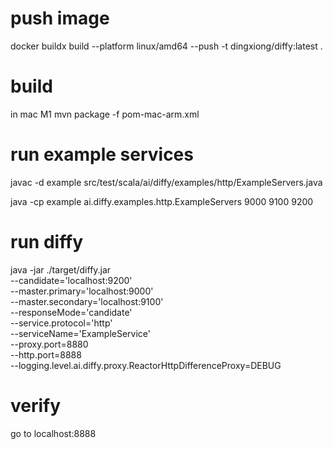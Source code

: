 # push image
docker buildx build --platform linux/amd64 --push -t dingxiong/diffy:latest .

# build
in mac M1
mvn package -f pom-mac-arm.xml

# run example services

javac -d example src/test/scala/ai/diffy/examples/http/ExampleServers.java

java -cp example ai.diffy.examples.http.ExampleServers 9000 9100 9200

# run diffy
java -jar ./target/diffy.jar \
--candidate='localhost:9200' \
--master.primary='localhost:9000' \
--master.secondary='localhost:9100' \
--responseMode='candidate' \
--service.protocol='http' \
--serviceName='ExampleService' \
--proxy.port=8880 \
--http.port=8888 \
--logging.level.ai.diffy.proxy.ReactorHttpDifferenceProxy=DEBUG

# verify
go to localhost:8888